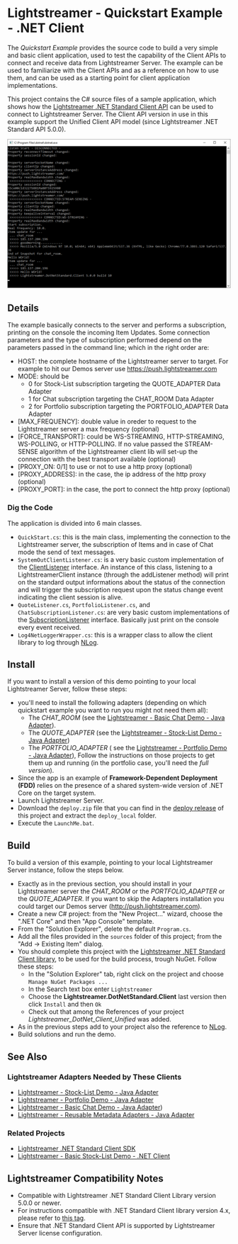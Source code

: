 # Lightstreamer - Quickstart Example - .NET Client #
<!-- START DESCRIPTION lightstreamer-example-quickstart-client-dotnet -->
The *Quickstart Example* provides the source code to build a very simple and basic client application, used to test the capability of the Client APIs to connect and receive data from Lightstreamer Server. The example can be used to familiarize with the Client APIs and as a reference on how to use them, and can be used as a starting point for client application implementations.

This project contains the C# source files of a sample application, which shows how the [Lightstreamer .NET Standard Client API](https://lightstreamer.com/api/ls-dotnetstandard-client/latest/) can be used to connect to Lightstreamer Server.
The Client API version in use in this example support the Unified Client API model (since Lightstreamer .NET Standard API 5.0.0).
<!-- END DESCRIPTION lightstreamer-example-quickstart-client-dotnet -->

![screenshot](screen_qs.png)

## Details

The example basically connects to the server and performs a subscription, printing on the console the incoming Item Updates.
Some connection parameters and the type of subscription performed depend on the parameters passed in the command line; which in the right order are:   
 - HOST: the complete hostname of the Lightstreamer server to target. For example to hit our Demos server use https://push.lightstreamer.com
 - MODE: should be 
	* 0 for Stock-List subscription targeting the QUOTE_ADAPTER Data Adapter
	* 1 for Chat subscription targeting the CHAT_ROOM Data Adapter
	* 2 for Portfolio subscription targeting the PORTFOLIO_ADAPTER Data Adapter
 - [MAX_FREQUENCY]: double value in oreder to request to the Lightstreamer server a max frequency (optional)
 - [FORCE_TRANSPORT]: could be WS-STREAMING, HTTP-STREAMING, WS-POLLING, or HTTP-POLLING. If no value passed the STREAM-SENSE algorithm of the Lightstreamer client lib will set-up the connection with the best transport available (optional)
 - [PROXY_ON: 0/1] to use or not to use a http proxy (optional)
 - [PROXY_ADDRESS]: in the case, the ip address of the http proxy (optional)
 - [PROXY_PORT]: in the case, the port to connect the http proxy (optional)
 
### Dig the Code

The application is divided into 6 main classes.

* `QuickStart.cs`: this is the main class, implementing the connection to the Lightstreamer server, the subscription of Items and in case of Chat mode the send of text messages.
* `SystemOutClientListener.cs`: is a very basic custom implementation of the [ClientListener](https://lightstreamer.com/api/ls-dotnetstandard-client/latest/api/com.lightstreamer.client.ClientListener.html) interface. An instance of this class, listening to a LightstreamerClient instance (through the addListener method) will print on the standard output informations about the status of the connection and will trigger the subscription request upon the status change event indicating the client session is alive.
* `QuoteListener.cs`, `PortfolioListener.cs`, and `ChatSubscriptionListener.cs`: are very basic custom implementations of the [SubscriptionListener](https://lightstreamer.com/api/ls-dotnetstandard-client/latest/api/com.lightstreamer.client.SubscriptionListener.html) interface. Basically just print on the console every event received.
* `Log4NetLoggerWrapper.cs`: this is a wrapper class to allow the client library to log through [NLog](https://www.nuget.org/packages/NLog/).


## Install 

If you want to install a version of this demo pointing to your local Lightstreamer Server, follow these steps:

* you'll need to install the following adapters (depending on which quickstart example you want to run you might not need them all):
	* The *CHAT_ROOM* (see the [Lightstreamer - Basic Chat Demo - Java Adapter](https://github.com/Lightstreamer/Lightstreamer-example-Chat-adapter-java)). 
	* The *QUOTE_ADAPTER* (see the [Lightstreamer - Stock-List Demo - Java Adapter](https://github.com/Lightstreamer/Lightstreamer-example-StockList-adapter-java)) 
	* The *PORTFOLIO_ADAPTER* ( see the [Lightstreamer - Portfolio Demo - Java Adapter](https://github.com/Lightstreamer/Lightstreamer-example-Portfolio-adapter-java)), 
  Follow the instructions on those projects to get them up and running (in the portfolio case, you'll need the *full version*).
* Since the app is an example of **Framework-Dependent Deployment (FDD)** relies on the presence of a shared system-wide version of .NET Core on the target system.
* Launch Lightstreamer Server.
* Download the `deploy.zip` file that you can find in the [deploy release](https://github.com/Lightstreamer/Lightstreamer-example-Quickstart-client-dotnet/releases) of this project and extract the `deploy_local` folder.
* Execute the `LaunchMe.bat`.


## Build

To build a version of this example, pointing to your local Lightstreamer Server instance, follow the steps below.

* Exactly as in the previous section, you should install in your Lightstreamer server the *CHAT_ROOM* or the *PORTFOLIO_ADAPTER* or the *QUOTE_ADAPTER*. If you want to skip the Adapters installation you could target our Demos server (http://push.lightstreamer.com).
* Create a new C# project: from the "New Project..." wizard, choose the ".NET Core" and then "App Console" template.
* From the "Solution Explorer", delete the default `Program.cs`.
* Add all the files provided in the `sources` folder of this project; from the "Add -> Existing Item" dialog.
* You should complete this project with the [Lightstreamer .NET Standard Client library](https://www.nuget.org/packages/Lightstreamer.DotNetStandard.Client/5.0.0-beta), to be used for the build process, trough NuGet. Follow these steps:
	* In the "Solution Explorer" tab, right click on the project and choose `Manage NuGet Packages ...`
	* In the Search text box enter `Lightstreamer`
	* Choose the <b>Lightstreamer.DotNetStandard.Client</b> last version then click `Install` and then `Ok`
	* Check out that among the References of your project <i>Lightstreamer_DotNet_Client_Unified</i> was added.
* As in the previous steps add to your project also the reference to [NLog](https://www.nuget.org/packages/NLog/).
* Build solutions and run the demo.


## See Also

### Lightstreamer Adapters Needed by These Clients 
<!-- START RELATED_ENTRIES -->

* [Lightstreamer - Stock-List Demo - Java Adapter](https://github.com/Lightstreamer/Lightstreamer-example-Stocklist-adapter-java)
* [Lightstreamer - Portfolio Demo - Java Adapter](https://github.com/Lightstreamer/Lightstreamer-example-Portfolio-adapter-java)
* [Lightstreamer - Basic Chat Demo - Java Adapter](https://github.com/Lightstreamer/Lightstreamer-example-Chat-adapter-java))
* [Lightstreamer - Reusable Metadata Adapters - Java Adapter](https://github.com/Lightstreamer/Lightstreamer-example-ReusableMetadata-adapter-java)

<!-- END RELATED_ENTRIES -->
### Related Projects 

* [Lightstreamer .NET Standard Client SDK](https://github.com/Lightstreamer/Lightstreamer-lib-client-dotnet)
* [Lightstreamer - Basic Stock-List Demo - .NET Client](https://github.com/Lightstreamer/Lightstreamer-example-StockList-client-dotnet)

## Lightstreamer Compatibility Notes

- Compatible with Lightstreamer .NET Standard Client Library version 5.0.0 or newer.
- For instructions compatible with .NET Standard Client library version 4.x, please refer to [this tag](https://github.com/Lightstreamer/Lightstreamer-example-Quickstart-client-dotnet/releases/tag/for_version_4).
- Ensure that .NET Standard Client API is supported by Lightstreamer Server license configuration.

